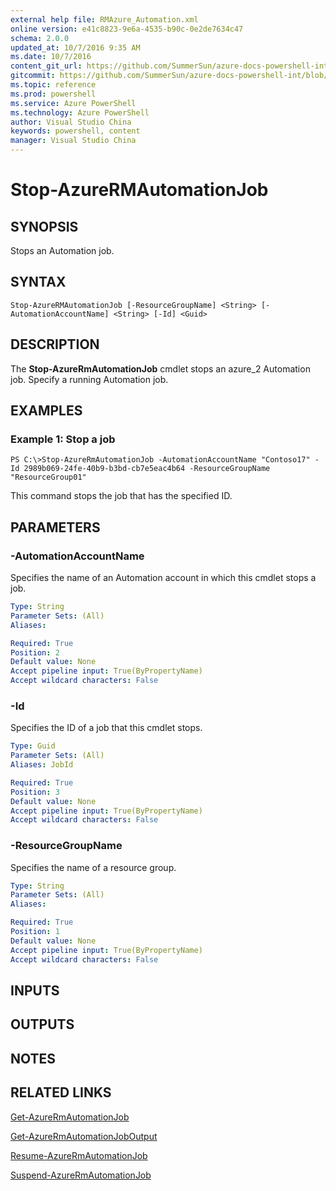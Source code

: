 ```yaml
---
external help file: RMAzure_Automation.xml
online version: e41c8823-9e6a-4535-b90c-0e2de7634c47
schema: 2.0.0
updated_at: 10/7/2016 9:35 AM
ms.date: 10/7/2016
content_git_url: https://github.com/SummerSun/azure-docs-powershell-int/blob/master/azureps-cmdlets-docs/Resource%20Manager/v1.0/AzureRM.Automation/Stop-AzureRMAutomationJob.md
gitcommit: https://github.com/SummerSun/azure-docs-powershell-int/blob/3c5913303624ba7a7970d6758aac68ea04359cee/azureps-cmdlets-docs/Resource%20Manager/v1.0/AzureRM.Automation/Stop-AzureRMAutomationJob.md
ms.topic: reference
ms.prod: powershell
ms.service: Azure PowerShell
ms.technology: Azure PowerShell
author: Visual Studio China
keywords: powershell, content
manager: Visual Studio China
---
```


# Stop-AzureRMAutomationJob
## SYNOPSIS
Stops an Automation job.

## SYNTAX

```
Stop-AzureRMAutomationJob [-ResourceGroupName] <String> [-AutomationAccountName] <String> [-Id] <Guid>
```

## DESCRIPTION
The **Stop-AzureRmAutomationJob** cmdlet stops an azure_2 Automation job.
Specify a running Automation job.

## EXAMPLES

### Example 1: Stop a job
```
PS C:\>Stop-AzureRmAutomationJob -AutomationAccountName "Contoso17" -Id 2989b069-24fe-40b9-b3bd-cb7e5eac4b64 -ResourceGroupName "ResourceGroup01"
```

This command stops the job that has the specified ID.

## PARAMETERS

### -AutomationAccountName
Specifies the name of an Automation account in which this cmdlet stops a job.

```yaml
Type: String
Parameter Sets: (All)
Aliases: 

Required: True
Position: 2
Default value: None
Accept pipeline input: True(ByPropertyName)
Accept wildcard characters: False
```

### -Id
Specifies the ID of a job that this cmdlet stops.

```yaml
Type: Guid
Parameter Sets: (All)
Aliases: JobId

Required: True
Position: 3
Default value: None
Accept pipeline input: True(ByPropertyName)
Accept wildcard characters: False
```

### -ResourceGroupName
Specifies the name of a resource group.

```yaml
Type: String
Parameter Sets: (All)
Aliases: 

Required: True
Position: 1
Default value: None
Accept pipeline input: True(ByPropertyName)
Accept wildcard characters: False
```

## INPUTS

## OUTPUTS

## NOTES

## RELATED LINKS

[Get-AzureRmAutomationJob](e41c8823-9e6a-4535-b90c-0e2de7634c47)

[Get-AzureRmAutomationJobOutput](03d80a68-8443-42e0-87bc-5d0e22ac3a57)

[Resume-AzureRmAutomationJob](4b289017-5b98-45bc-87c4-86b08e1ac322)

[Suspend-AzureRmAutomationJob](cf05770c-fc18-4a31-beb9-4f8c1c39c285)

